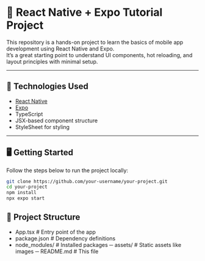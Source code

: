 # 📱 React Native + Expo Tutorial Project

This repository is a hands-on project to learn the basics of mobile app development using React Native and Expo.  
It’s a great starting point to understand UI components, hot reloading, and layout principles with minimal setup.

---

## 🚀 Technologies Used

- [React Native](https://reactnative.dev/)
- [Expo](https://expo.dev/)
- TypeScript
- JSX-based component structure
- StyleSheet for styling

---

## 🖥️ Getting Started

Follow the steps below to run the project locally:

```bash
git clone https://github.com/your-username/your-project.git
cd your-project
npm install
npx expo start
```

## 🧩 Project Structure
- App.tsx              # Entry point of the app
- package.json         # Dependency definitions
- node_modules/        # Installed packages
─ assets/              # Static assets like images
─ README.md            # This file
